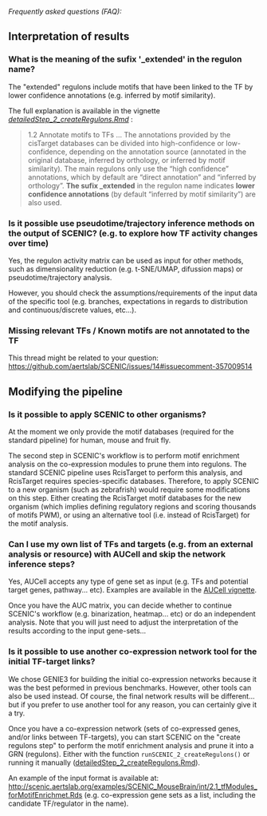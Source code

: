 
*Frequently asked questions (FAQ):*

## Interpretation of results

### What is the meaning of the sufix '_extended' in the regulon name?

The "extended" regulons include motifs that have been linked to the TF by lower confidence annotations (e.g. inferred by motif similarity). 

The full explanation is available in the vignette *[detailedStep_2_createRegulons.Rmd](https://rawcdn.githack.com/aertslab/SCENIC/a0a00644b2f3589a3e2bc65486fc5f6cc00f48e1/inst/doc/detailedStep_2_createRegulons.html)* : 

> 1.2 Annotate motifs to TFs
...
The annotations provided by the cisTarget databases can be divided into high-confidence or low-confidence, depending on the annotation source (annotated in the original database, inferred by orthology, or inferred by motif similarity). The main regulons only use the “high confidence” annotations, which by default are “direct annotation” and “inferred by orthology”. **The sufix _extended** in the regulon name indicates **lower confidence annotations** (by default “inferred by motif similarity”) are also used.

### Is it possible use pseudotime/trajectory inference methods on the output of SCENIC? (e.g. to explore how TF activity changes over time)
Yes, the regulon activity matrix can be used as input for other methods, such as dimensionality reduction (e.g. t-SNE/UMAP, difussion maps) or pseudotime/trajectory analysis. 

However, you should check the assumptions/requirements of the input data of the specific tool (e.g. branches, expectations in regards to distribution and continuous/discrete values, etc...).

### Missing relevant TFs / Known motifs are not annotated to the TF

This thread might be related to your question: https://github.com/aertslab/SCENIC/issues/14#issuecomment-357009514

## Modifying the pipeline

### Is it possible to apply SCENIC to other organisms?
At the moment we only provide the motif databases (required for the standard pipeline) for human, mouse and fruit fly.

The second step in SCENIC's workflow is to perform motif enrichment analysis on the co-expression modules to prune them into regulons. The standard SCENIC pipeline uses RcisTarget to perform this analysis, and RcisTarget requires species-specific databases.
Therefore, to apply SCENIC to a new organism (such as zebrafrish) would require some modifications on this step. Either creating the RcisTarget motif databases for the new organism (which implies defining regulatory regions and scoring thousands of motifs PWM), or using an alternative tool (i.e. instead of RcisTarget) for the motif analysis.

### Can I use my own list of TFs and targets (e.g. from an external analysis or resource) with AUCell and skip the network inference steps?

Yes, AUCell accepts any type of gene set as input (e.g. TFs and potential target genes, pathway... etc). Examples are available in the [AUCell vignette](https://bioconductor.org/packages/release/bioc/vignettes/AUCell/inst/doc/AUCell.html). 

Once you have the AUC matrix, you can decide whether to continue SCENIC's workflow (e.g. binarization, heatmap... etc) or do an independent analysis.
Note that you will just need to adjust the interpretation of the results according to the input gene-sets... 

### Is it possible to use another co-expression network tool for the initial TF-target links? 

We chose GENIE3 for building the initial co-expression networks because it was the best peformed in previous benchmarks. 
However, other tools can also be used instead. Of course, the final network results will be different... but if you prefer to use another tool for any reason, you can certainly give it a try. 

Once you have a co-expression network (sets of co-expressed genes, and/or links between TF-targets), you can start SCENIC on the "create regulons step" to perform the motif enrichment analysis and prune it into a GRN (regulons). Either with the function `runSCENIC_2_createRegulons()` or running it manually ([detailedStep_2_createRegulons.Rmd](https://github.com/aertslab/SCENIC/blob/master/vignettes/detailedStep_2_createRegulons.Rmd)).

An example of the input format is available at: 
http://scenic.aertslab.org/examples/SCENIC_MouseBrain/int/2.1_tfModules_forMotifEnrichmet.Rds 
(e.g. co-expression gene sets as a list, including the candidate TF/regulator in the name).


